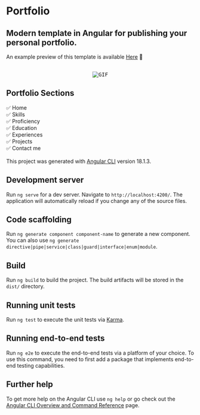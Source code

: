 # Portfolio 

## Modern template in Angular for publishing your personal portfolio. <br>
 
An example preview of this template is available [Here](https://alex-also-tiberiu.github.io/Portfolio) 🚀 <br>
<br />

<p align="center">
  <kbd>
    <img src="https://github.com/user-attachments/assets/268d5365-de32-4c26-908e-ee7383673ded" alt="GIF">
  </kbd>
</p>

## Portfolio Sections
✅ Home\
✅ Skills\
✅ Proficiency\
✅ Education\
✅ Experiences\
✅ Projects\
✅ Contact me\
<br />
This project was generated with [Angular CLI](https://github.com/angular/angular-cli) version 18.1.3.
## Development server

Run `ng serve` for a dev server. Navigate to `http://localhost:4200/`. The application will automatically reload if you change any of the source files.

## Code scaffolding

Run `ng generate component component-name` to generate a new component. You can also use `ng generate directive|pipe|service|class|guard|interface|enum|module`.

## Build

Run `ng build` to build the project. The build artifacts will be stored in the `dist/` directory.

## Running unit tests

Run `ng test` to execute the unit tests via [Karma](https://karma-runner.github.io).

## Running end-to-end tests

Run `ng e2e` to execute the end-to-end tests via a platform of your choice. To use this command, you need to first add a package that implements end-to-end testing capabilities.

## Further help

To get more help on the Angular CLI use `ng help` or go check out the [Angular CLI Overview and Command Reference](https://angular.dev/tools/cli) page.
